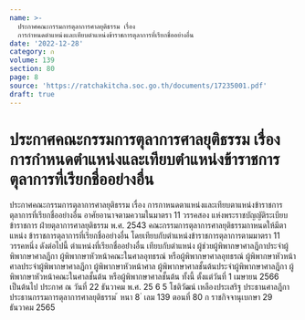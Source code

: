 ```yaml
---
name: >-
  ประกาศคณะกรรมการตุลาการศาลยุติธรรม เรื่อง
  การกำหนดตำแหน่งและเทียบตำแหน่งข้าราชการตุลาการที่เรียกชื่ออย่างอื่น
date: '2022-12-28'
category: ก
volume: 139
section: 80
page: 8
source: 'https://ratchakitcha.soc.go.th/documents/17235001.pdf'
draft: true
---
```


# ประกาศคณะกรรมการตุลาการศาลยุติธรรม เรื่อง การกำหนดตำแหน่งและเทียบตำแหน่งข้าราชการตุลาการที่เรียกชื่ออย่างอื่น

ประกาศคณะกรรมการตุลาการศาลยุติธรรม เรื่อง การกาหนดตาแหน่งและเทียบตาแหน่งข้าราชการตุลาการที่เรียกชื่ออย่างอื่น อาศัยอานาจตามความในมาตรา 11 วรรคสอง แห่งพระราชบัญญัติระเบียบข้าราชการ ฝ่ายตุลาการศาลยุติธรรม พ.ศ. 2543 คณะกรรมการตุลาการศาลยุติธรรมกาหนดให้มีตาแหน่ง ข้าราชการตุลาการที่เรียกชื่ออย่างอื่น โดยเทียบกับตำแหน่งข้าราชการตุลาการตามมาตรา 11 วรรคหนึ่ง ดังต่อไปนี้ ตําแหน่งที่เรียกชื่ออย่ํางอื่น เทียบกับตําแหน่ง ผู้ช่วยผู้พิพากษาศาลฎีกาประจำผู้พิพากษาศาลฎีกา ผู้พิพากษาหัวหน้าคณะในศาลอุทธรณ์ หรือผู้พิพากษาศาลอุทธรณ์ ผู้พิพากษาหัวหน้าศาลประจำผู้พิพากษาศาลฎีกา ผู้พิพากษาหัวหน้าศาล ผู้พิพากษาศาลชั้นต้นประจำผู้พิพากษาศาลฎีกา ผู้พิพากษาหัวหน้าคณะในศาลชั้นต้น หรือผู้พิพากษาศาลชั้นต้น ทั้งนี้ ตั้งแต่วันที่ 1 เมษายน 2566 เป็นต้นไป ประกาศ ณ วันที่ 22 ธันวาคม พ.ศ. 25 6 5 โชติวัฒน์ เหลืองประเสริฐ ประธานศาลฎีกา ประธานกรรมการตุลาการศาลยุติธรรม ้ หนา 8 ่ เลม 139 ตอนที่ 80 ก ราชกิจจานุเบกษา 29 ธันวาคม 2565
